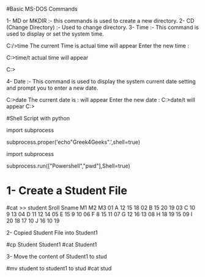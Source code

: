 #Basic MS-DOS Commands

1- MD or MKDIR :- this commands is used to create a new directory.
2- CD (Change Directory) :- Used to change directory.
3- Time :- This command is used to display or set the system time.

C:/>time
The current Time is actual time will appear
Enter the new time :

C:\>time/t
actual time will appear

C:\>

4- Date :- This command is used to display the system current date setting and prompt you to enter a new date.

C:\>date
The current date is : will appear
Enter the new date : <mm-dd-yy>
C:\>date/t
will appear
C:\>




#Shell Script with python

import subprocess

subprocess.proper('echo"Greek4Geeks".',shell=true)

import subprocess

subprocess.run(["Powershell","pwd"],Shell=true)



# 1- Create a Student File

#cat >> student
Sroll  Sname  M1  M2  M3
01      A     12  15  18
02      B     15  20  19
03      C     10  9   13
04      D     11  12  14
05      E     15  9   10
06      F     8   15  11
07      G     12  16  13
08      H     18  19  15
09      I     20  18  17
10      J     16  10  19

2- Copied Student File into Student1

#cp Student Student1
#cat Student1

3- Move the content of Student1 to stud

#mv student to student1 to stud
#cat stud
